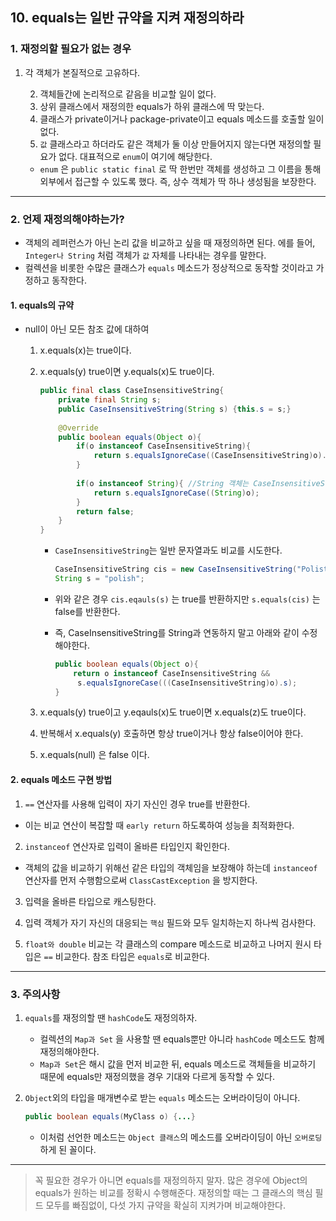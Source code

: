 ## 10. equals는 일반 규약을 지켜 재정의하라

### 1. 재정의할 필요가 없는 경우

1. 각 객체가 본질적으로 고유하다.

 	2. 객체들간에 논리적으로 같음을 비교할 일이 없다.
 	3. 상위 클래스에서 재정의한 equals가 하위 클래스에 딱 맞는다.
 	4. 클래스가 private이거나 package-private이고 equals 메소드를 호출할 일이 없다.
 	5. `값` 클래스라고 하더라도 같은 객체가 둘 이상 만들어지지 않는다면 재정의할 필요가 없다. 대표적으로 `enum`이 여기에 해당한다.
     - `enum` 은 `public static final` 로 딱 한번만 객체를 생성하고 그 이름을 통해 외부에서 접근할 수 있도록 했다. 즉, 상수 객체가 딱 하나 생성됨을 보장한다.

---

### 2. 언제 재정의해야하는가?

- 객체의 레퍼런스가 아닌 논리 값을 비교하고 싶을 때 재정의하면 된다. 에를 들어, `Integer나 String` 처럼 객체가 `값` 자체를 나타내는 경우를 말한다.
- 컬렉션을 비롯한 수많은 클래스가 `equals` 메소드가 정상적으로 동작할 것이라고 가정하고 동작한다.

#### 1. equals의 규약

- null이 아닌 모든 참조 값에 대하여

  1. x.equals(x)는 true이다. 

  2. x.equals(y) true이면 y.equals(x)도 true이다.

     ```java
     public final class CaseInsensitiveString{
         private final String s;
         public CaseInsensitiveString(String s) {this.s = s;}
         
         @Override
         public boolean equals(Object o){
             if(o instanceof CaseInsensitiveString){
                 return s.equalsIgnoreCase((CaseInsensitiveString)o).s);
             }
             
             if(o instanceof String){ //String 객체는 CaseInsensitiveString를 모른다.
                 return s.equalsIgnoreCase((String)o);
             }
             return false;
         }
     }
     ```

     - `CaseInsensitiveString`는 일반 문자열과도 비교를 시도한다.

       ```java 
       CaseInsensitiveString cis = new CaseInsensitiveString("Polist");
       String s = "polish";
       ```

     - 위와 같은 경우 `cis.eqauls(s)` 는 true를 반환하지만 `s.equals(cis)` 는 false를 반환한다.

     - 즉, CaseInsensitiveString를 String과 연동하지 말고 아래와 같이 수정해야한다.

       ```java
       public boolean equals(Object o){
           return o instanceof CaseInsensitiveString &&
       		s.equalsIgnoreCase(((CaseInsensitiveString)o).s);
       }
       ```

       

  3.  x.equals(y) true이고 y.eqauls(x)도 true이면 x.equals(z)도 true이다.

  4. 반복해서 x.equals(y) 호출하면 항상 true이거나 항상 false이어야 한다.

  5. x.equals(null) 은 false 이다.




#### 2. equals 메소드 구현 방법

1. `==` 연산자를 사용해 입력이 자기 자신인 경우 true를 반환한다.
- 이는 비교 연산이 복잡할 때 `early return` 하도록하여 성능을 최적화한다.
   
2. `instanceof` 연산자로 입력이 올바른 타입인지 확인한다.
- 객체의 값을 비교하기 위해선 같은 타입의 객체임을 보장해야 하는데 `instanceof` 연산자를 먼저 수행함으로써 `ClassCastException` 을 방지한다.
   
3. 입력을 올바른 타입으로 캐스팅한다.

4. 입력 객체가 자기 자신의 대응되는 `핵심` 필드와 모두 일치하는지 하나씩 검사한다.

5. `float와 double` 비교는 각 클래스의 compare 메소드로 비교하고 나머지 원시 타입은 `==` 비교한다. 참조 타입은 `equals`로 비교한다.

---

### 3. 주의사항

1. `equals`를 재정의할 땐 `hashCode`도 재정의하자.

   - 컬렉션의 `Map과 Set` 을 사용할 땐 equals뿐만 아니라 `hashCode` 메소드도 함께 재정의해야한다.
   - `Map과 Set`은 해시 값을 먼저 비교한 뒤, equals 메소드로 객체들을 비교하기 때문에 equals만 재정의했을 경우 기대와 다르게 동작할 수 있다.

2. `Object`외의 타입을 매개변수로 받는 `equals` 메소드는 오버라이딩이 아니다.

   ```java
   public boolean equals(MyClass o) {...}
   ```

   - 이처럼 선언한 메소드는 `Object 클래스`의 메소드를 오버라이딩이 아닌 `오버로딩`하게 된 꼴이다.

---

> 꼭 필요한 경우가 아니면 equals를 재정의하지 말자. 많은 경우에 Object의 equals가 원하는 비교를 정확시 수행해준다. 재정의할 때는 그 클래스의 핵심 필드 모두를 빠짐없이, 다섯 가지 규약을 확실히 지켜가며 비교해야한다.